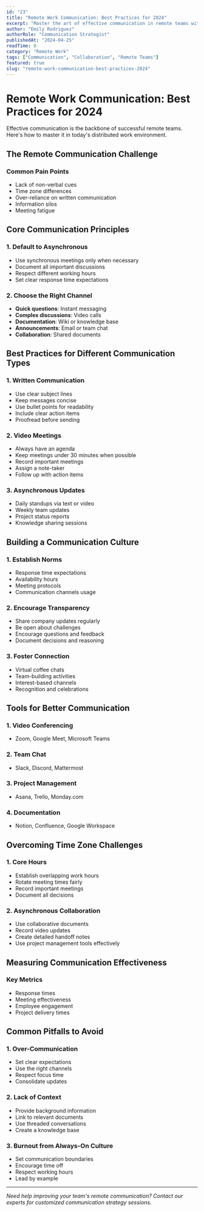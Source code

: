```yaml
---
id: "23"
title: "Remote Work Communication: Best Practices for 2024"
excerpt: "Master the art of effective communication in remote teams with these proven strategies and tools."
author: "Emily Rodriguez"
authorRole: "Communication Strategist"
publishedAt: "2024-04-25"
readTime: 8
category: "Remote Work"
tags: ["Communication", "Collaboration", "Remote Teams"]
featured: true
slug: "remote-work-communication-best-practices-2024"
---
```


# Remote Work Communication: Best Practices for 2024

Effective communication is the backbone of successful remote teams. Here's how to master it in today's distributed work environment.

## The Remote Communication Challenge

### Common Pain Points

- Lack of non-verbal cues
- Time zone differences
- Over-reliance on written communication
- Information silos
- Meeting fatigue

## Core Communication Principles

### 1. Default to Asynchronous

- Use synchronous meetings only when necessary
- Document all important discussions
- Respect different working hours
- Set clear response time expectations

### 2. Choose the Right Channel

- **Quick questions**: Instant messaging
- **Complex discussions**: Video calls
- **Documentation**: Wiki or knowledge base
- **Announcements**: Email or team chat
- **Collaboration**: Shared documents

## Best Practices for Different Communication Types

### 1. Written Communication

- Use clear subject lines
- Keep messages concise
- Use bullet points for readability
- Include clear action items
- Proofread before sending

### 2. Video Meetings

- Always have an agenda
- Keep meetings under 30 minutes when possible
- Record important meetings
- Assign a note-taker
- Follow up with action items

### 3. Asynchronous Updates

- Daily standups via text or video
- Weekly team updates
- Project status reports
- Knowledge sharing sessions

## Building a Communication Culture

### 1. Establish Norms

- Response time expectations
- Availability hours
- Meeting protocols
- Communication channels usage

### 2. Encourage Transparency

- Share company updates regularly
- Be open about challenges
- Encourage questions and feedback
- Document decisions and reasoning

### 3. Foster Connection

- Virtual coffee chats
- Team-building activities
- Interest-based channels
- Recognition and celebrations

## Tools for Better Communication

### 1. Video Conferencing

- Zoom, Google Meet, Microsoft Teams

### 2. Team Chat

- Slack, Discord, Mattermost

### 3. Project Management

- Asana, Trello, Monday.com

### 4. Documentation

- Notion, Confluence, Google Workspace

## Overcoming Time Zone Challenges

### 1. Core Hours

- Establish overlapping work hours
- Rotate meeting times fairly
- Record important meetings
- Document all decisions

### 2. Asynchronous Collaboration

- Use collaborative documents
- Record video updates
- Create detailed handoff notes
- Use project management tools effectively

## Measuring Communication Effectiveness

### Key Metrics

- Response times
- Meeting effectiveness
- Employee engagement
- Project delivery times

## Common Pitfalls to Avoid

### 1. Over-Communication

- Set clear expectations
- Use the right channels
- Respect focus time
- Consolidate updates

### 2. Lack of Context

- Provide background information
- Link to relevant documents
- Use threaded conversations
- Create a knowledge base

### 3. Burnout from Always-On Culture

- Set communication boundaries
- Encourage time off
- Respect working hours
- Lead by example

---

_Need help improving your team's remote communication? Contact our experts for customized communication strategy sessions._
